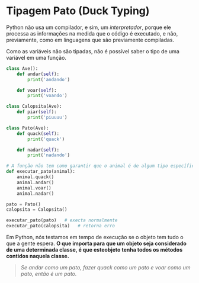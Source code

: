 # Tipagem Pato (Duck Typing)

Python não usa um compilador, e sim, um *interpretador*, porque ele processa as informações na medida que o código é executado, e não, previamente, como em linguagens que são previamente compiladas. 

Como as variáveis não são tipadas, não é possível saber o tipo de uma variável em uma função.

```python
class Ave():
    def andar(self):
        print('andando')

    def voar(self):
        print('voando')

class Calopsita(Ave):
    def piar(self):
        print('piuuuu')

class Pato(Ave):
    def quack(self):
        print('quack')

    def nadar(self):
        print('nadando')

# A função não tem como garantir que o animal é de algum tipo específico, por exemplo, o tipo `Pato`
def executar_pato(animal):
    animal.quack()
    animal.andar()
    animal.voar()
    animal.nadar()

pato = Pato()
calopsita = Calopsita()

executar_pato(pato)   # execta normalmente
executar_pato(calopsita)   # retorna erro
```

Em Python, nós testamos em tempo de execução se o objeto tem tudo o que a gente espera. **O que importa para que um objeto seja considerado de uma determinada classe, é que esteobjeto tenha todos os métodos contidos naquela classe.**

> *Se andar como um pato, fazer quack como um pato e voar como um pato, então é um pato.*